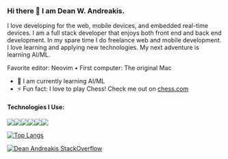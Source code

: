 <!--
**deanandreakis/deanandreakis** is a ✨ _special_ ✨ repository because its `README.md` (this file) appears on your GitHub profile.

Here are some ideas to get you started:
-->

### Hi there 👋 I am Dean W. Andreakis. 

I love developing for the web, mobile devices, and embedded real-time devices. I am a full stack developer that enjoys both front end and back end development. In my spare time I do freelance web and mobile development. I love learning and applying new technologies. My next adventure is learning AI/ML.

Favorite editor: Neovim • First computer: The original Mac 

- 🌱 I am currently learning AI/ML
- ⚡ Fun fact: I love to play Chess! Check me out on [chess.com](https://www.chess.com/member/andreakis)

#### Technologies I Use:

<img src="https://img.shields.io/badge/react%20-%23323330.svg?&style=for-the-badge&logo=react&logoColor=blue"/><img src="https://img.shields.io/badge/python%20-%23323330.svg?&style=for-the-badge&logo=python&logoColor=green"/><img src="https://img.shields.io/badge/javascript%20-%23323330.svg?&style=for-the-badge&logo=javascript&logoColor=%23F7DF1E"/><img src="https://img.shields.io/badge/git%20-%23323330.svg?&style=for-the-badge&logo=git&logoColor=orange"/><img src="https://img.shields.io/badge/AWS%20-%23323330.svg?&style=for-the-badge&logo=amazon&logoColor=orange"/><img src="https://img.shields.io/badge/GCP%20-%23323330.svg?&style=for-the-badge&logo=google-cloud&logoColor=blue"/>

<!--[![Dean's github stats](https://github-readme-stats.vercel.app/api?username=deanandreakis&count_private=true&show_icons=true&theme=dark&include_all_commits=true)](https://github.com/anuraghazra/github-readme-stats)
-->
[![Top Langs](https://github-readme-stats.vercel.app/api/top-langs/?username=deanandreakis&layout=compact&theme=dark&hide=objective-c,swift)](https://github.com/anuraghazra/github-readme-stats)

[![Dean Andreakis StackOverflow](https://github-readme-stackoverflow.vercel.app/?userID=35499&layout=compact&theme=dark)](https://stackoverflow.com/users/35499/dean)




